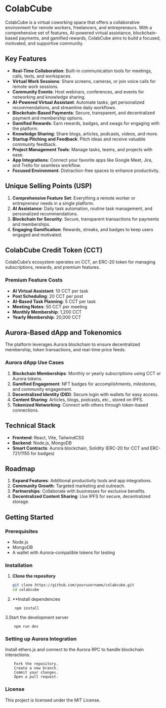 # ColabCube

ColabCube is a virtual coworking space that offers a collaborative environment for remote workers, freelancers, and entrepreneurs. With a comprehensive set of features, AI-powered virtual assistance, blockchain-based payments, and gamified rewards, ColabCube aims to build a focused, motivated, and supportive community. 

## Key Features

- **Real-Time Collaboration**: Built-in communication tools for meetings, calls, texts, and workspaces.
- **Virtual Work Sessions**: Share screens, cameras, or join voice calls for remote work sessions.
- **Community Events**: Host webinars, conferences, and events for networking and knowledge sharing.
- **AI-Powered Virtual Assistant**: Automate tasks, get personalized recommendations, and streamline daily workflows.
- **Blockchain-Based Payments**: Secure, transparent, and decentralized payment and membership options.
- **Gamified Rewards**: Earn rewards, badges, and swags for engaging with the platform.
- **Knowledge Sharing**: Share blogs, articles, podcasts, videos, and more.
- **Startup Pitching and Feedback**: Pitch ideas and receive valuable community feedback.
- **Project Management Tools**: Manage tasks, teams, and projects with ease.
- **App Integrations**: Connect your favorite apps like Google Meet, Jira, and Trello for seamless workflow.
- **Focused Environment**: Distraction-free spaces to enhance productivity.

## Unique Selling Points (USP)

1. **Comprehensive Feature Set**: Everything a remote worker or entrepreneur needs in a single platform.
2. **AI Assistance**: Daily task automation, routine task management, and personalized recommendations.
3. **Blockchain for Security**: Secure, transparent transactions for payments and memberships.
4. **Engaging Gamification**: Rewards, streaks, and badges to keep users engaged and motivated.

## ColabCube Credit Token (CCT)

ColabCube’s ecosystem operates on CCT, an ERC-20 token for managing subscriptions, rewards, and premium features.


### Premium Feature Costs
- **AI Virtual Assistant**: 10 CCT per task
- **Post Scheduling**: 20 CCT per post
- **AI-Based Task Planning**: 5 CCT per task
- **Meeting Notes**: 50 CCT per meeting
- **Monthly Membership**: 1,200 CCT
- **Yearly Membership**: 20,000 CCT

## Aurora-Based dApp and Tokenomics

The platform leverages Aurora blockchain to ensure decentralized membership, token transactions, and real-time price feeds.

### Aurora dApp Use Cases

1. **Blockchain Memberships**: Monthly or yearly subscriptions using CCT or Aurora tokens.
2. **Gamified Engagement**: NFT badges for accomplishments, milestones, and community engagement.
3. **Decentralized Identity (DID)**: Secure login with wallets for easy access.
4. **Content Sharing**: Articles, blogs, podcasts, etc., stored on IPFS.
5. **Tokenized Networking**: Connect with others through token-based connections.

## Technical Stack

- **Frontend**: React, Vite, TailwindCSS
- **Backend**: Node.js, MongoDB
- **Smart Contracts**: Aurora blockchain, Solidity (ERC-20 for CCT and ERC-721/1155 for badges)

## Roadmap

1. **Expand Features**: Additional productivity tools and app integrations.
2. **Community Growth**: Targeted marketing and outreach.
3. **Partnerships**: Collaborate with businesses for exclusive benefits.
4. **Decentralized Content Sharing**: Use IPFS for secure, decentralized storage.

## Getting Started

### Prerequisites
- Node.js
- MongoDB
- A wallet with Aurora-compatible tokens for testing

### Installation

1. **Clone the repository**
   ```bash
   git clone https://github.com/yourusername/colabcube.git
   cd colabcube
2. **Install dependencies


        npm install
3.Start the development server


        npm run dev
### Setting up Aurora Integration
Install ethers.js and connect to the Aurora RPC to handle blockchain interactions.

        Fork the repository.
        Create a new branch.
        Commit your changes.
        Open a pull request.
### License
This project is licensed under the MIT License.
